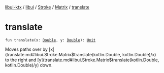 [libui-ktx](../../../index.md) / [libui](../../index.md) / [Stroke](../index.md) / [Matrix](index.md) / [translate](./translate.md)

# translate

`fun translate(x: `[`Double`](https://kotlinlang.org/api/latest/jvm/stdlib/kotlin/-double/index.html)`, y: `[`Double`](https://kotlinlang.org/api/latest/jvm/stdlib/kotlin/-double/index.html)`): `[`Unit`](https://kotlinlang.org/api/latest/jvm/stdlib/kotlin/-unit/index.html)

Moves paths over by [x](translate.md#libui.Stroke.Matrix$translate(kotlin.Double, kotlin.Double)/x) to the right and [y](translate.md#libui.Stroke.Matrix$translate(kotlin.Double, kotlin.Double)/y) down.

